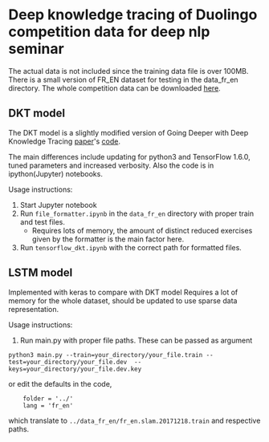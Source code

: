 # Deep knowledge tracing of Duolingo competition data for deep nlp seminar

The actual data is not included since the training data file is over 100MB. There is a small version of FR_EN dataset for testing in the data_fr_en directory. The whole competition data can be downloaded [here](https://dataverse.harvard.edu/dataset.xhtml?persistentId=doi:10.7910/DVN/8SWHNO).

## DKT model
The DKT model is a slightly modified version of Going Deeper with Deep Knowledge Tracing [paper](http://www.educationaldatamining.org/EDM2016/proceedings/paper_133.pdf)'s [code](https://github.com/siyuanzhao/2016-EDM).

The main differences include updating for python3 and TensorFlow 1.6.0, tuned parameters and increased verbosity.
Also the code is in ipython(Jupyter) notebooks.

Usage instructions:
1. Start Jupyter notebook
2. Run ```file_formatter.ipynb``` in the ```data_fr_en``` directory with proper train and test files.
    * Requires lots of memory, the amount of distinct reduced exercises given by the formatter is the main factor here.
3. Run ```tensorflow_dkt.ipynb``` with the correct path for formatted files. 

## LSTM model
Implemented with keras to compare with DKT model
Requires a lot of memory for the whole dataset, should be updated to use sparse data representation.

Usage instructions:
1. Run main.py with proper file paths. These can be passed as argument
```
python3 main.py --train=your_directory/your_file.train --test=your_directory/your_file.dev  --keys=your_directory/your_file.dev.key
```
or edit the defaults in the code,
```
    folder = '../'
    lang = 'fr_en'
```
which translate to ```../data_fr_en/fr_en.slam.20171218.train``` and respective paths.
